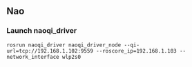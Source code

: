 ## Nao

### Launch naoqi_driver

`rosrun naoqi_driver naoqi_driver_node --qi-url=tcp://192.168.1.102:9559 --roscore_ip=192.168.1.103 --network_interface wlp2s0`
